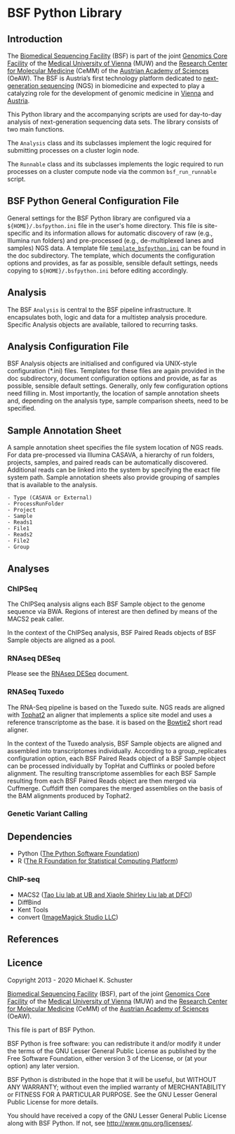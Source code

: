 # BSF Python Library

## Introduction

The [Biomedical Sequencing Facility](http://www.biomedical-sequencing.at/) (BSF) is part of the
joint [Genomics Core Facility](http://corefacilities.meduniwien.ac.at/genomics/?L=1) of the
[Medical University of Vienna](http://www.meduniwien.ac.at/) (MUW) and the
[Research Center for Molecular Medicine](http://www.cemm.oeaw.ac.at/) (CeMM) of the
[Austrian Academy of Sciences](http://www.oeaw.ac.at/) (OeAW).
The BSF is Austria’s first technology platform dedicated to
[next-generation sequencing](http://en.wikipedia.org/wiki/DNA_sequencing#Next-generation_methods) (NGS)
in biomedicine and expected to play a catalyzing role for the
development of genomic medicine in [Vienna](http://en.wikipedia.org/wiki/Vienna) and
[Austria](http://en.wikipedia.org/wiki/Austria).

This Python library and the accompanying scripts are used for day-to-day analysis of
next-generation sequencing data sets. The library consists of two main functions.

The `Analysis` class and its subclasses implement the logic required for submitting processes on a
cluster login node.

The `Runnable` class and its subclasses implements the logic required to run processes on a
cluster compute node via the common `bsf_run_runnable` script.

## BSF Python General Configuration File

General settings for the BSF Python library are configured via a `${HOME}/.bsfpython.ini` file
in the user's home directory. This file is site-specific and its information allows for automatic
discovery of raw (e.g., Illumina run folders) and pre-processed (e.g., de-multiplexed lanes and samples)
NGS data. A template file [`template_bsfpython.ini`](doc/template_bsfpython.ini) can be found in the doc subdirectory.
The template, which documents the configuration options and provides, as far as possible, sensible default settings,
needs copying to `${HOME}/.bsfpython.ini` before editing accordingly.

## Analysis

The BSF `Analysis` is central to the BSF pipeline infrastructure. It encapsulates both, logic and data
for a multistep analysis procedure. Specific Analysis objects are available, tailored to recurring
tasks.

## Analysis Configuration File

BSF Analysis objects are initialised and configured via UNIX-style configuration (*.ini) files.
Templates for these files are again provided in the doc subdirectory, document configuration options and
provide, as far as possible, sensible default settings. Generally, only few configuration
options need filling in. Most importantly, the location of sample annotation sheets and, depending on the
analysis type, sample comparison sheets, need to be specified.

## Sample Annotation Sheet

A sample annotation sheet specifies the file system location of NGS reads. For data pre-processed via
Illumina CASAVA, a hierarchy of run folders, projects, samples, and paired reads can be automatically
discovered. Additional reads can be linked into the system by specifying the exact file system path.
Sample annotation sheets also provide grouping of samples that is available to the analysis.

    - Type (CASAVA or External)
    - ProcessRunFolder
    - Project
    - Sample
    - Reads1
    - File1
    - Reads2
    - File2
    - Group

## Analyses

### ChIPSeq

The ChIPSeq analysis aligns each BSF Sample object to the genome sequence via BWA. Regions of interest
are then defined by means of the MACS2 peak caller.

In the context of the ChIPSeq analysis, BSF Paired Reads objects of BSF Sample objects are aligned as a pool.

### RNAseq DESeq

Please see the [RNAseq DESeq](doc/analysis_rnaseq_deseq.md) document.

### RNASeq Tuxedo

The RNA-Seq pipeline is based on the Tuxedo suite. NGS reads are aligned with
[Tophat2](http://ccb.jhu.edu/software/tophat/index.shtml) an aligner that
implements a splice site model and uses a reference transcriptome as the base.
it is based on the [Bowtie2](http://bowtie-bio.sourceforge.net/bowtie2/index.shtml) short read aligner.

In the context of the Tuxedo analysis, BSF Sample objects are aligned and assembled into transcriptomes individually.
According to a group_replicates configuration option, each BSF Paired Reads object of a BSF Sample object can be
processed individually by TopHat and Cufflinks or pooled before alignment. The resulting transcriptome assemblies
for each BSF Sample resulting from each BSF Paired Reads object are then merged via Cuffmerge. Cuffdiff then compares
the merged assemblies on the basis of the BAM alignments produced by Tophat2.

### Genetic Variant Calling

## Dependencies

* Python ([The Python Software Foundation](https://www.python.org/))
* R ([The R Foundation for Statistical Computing Platform](https://www.r-project.org/))

### ChIP-seq

* MACS2 ([Tao Liu lab at UB and Xiaole Shirley Liu lab at DFCI](https://github.com/taoliu/MACS))
* DiffBind
* Kent Tools
* convert ([ImageMagick Studio LLC](http://www.imagemagick.org/))

## References

## Licence

Copyright 2013 - 2020 Michael K. Schuster

[Biomedical Sequencing Facility](http://www.biomedical-sequencing.at/) (BSF),
part of the joint
[Genomics Core Facility](http://corefacilities.meduniwien.ac.at/genomics/?L=1) of the
[Medical University of Vienna](http://www.meduniwien.ac.at/) (MUW) and the
[Research Center for Molecular Medicine](http://www.cemm.oeaw.ac.at/) (CeMM) of the
[Austrian Academy of Sciences](http://www.oeaw.ac.at/) (OeAW).

This file is part of BSF Python.

BSF Python is free software: you can redistribute it and/or modify
it under the terms of the GNU Lesser General Public License as published by
the Free Software Foundation, either version 3 of the License, or
(at your option) any later version.

BSF Python is distributed in the hope that it will be useful,
but WITHOUT ANY WARRANTY; without even the implied warranty of
MERCHANTABILITY or FITNESS FOR A PARTICULAR PURPOSE. See the
GNU Lesser General Public License for more details.

You should have received a copy of the GNU Lesser General Public License
along with BSF Python. If not, see <http://www.gnu.org/licenses/>.

